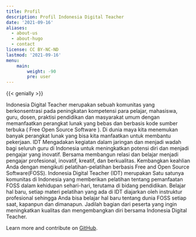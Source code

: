 ```yaml
---
title: Profil
description: Profil Indonesia Digital Teacher
date: '2021-09-16'
aliases:
  - about-us
  - about-hugo
  - contact
license: CC BY-NC-ND
lastmod: '2021-09-16'
menu:
    main:
        weight: -90
        pre: user
---
```


{{< genially >}}

Indonesia Digital Teacher merupakan sebuah komunitas yang berkonsentrasi pada peningkatan kompetensi para pelajar, mahasiswa, guru, dosen, praktisi pendidikan dan masyarakat umum dengan memanfaatkan perangkat lunak yang bebas dan berbasis kode sumber terbuka ( Free Open Source Software ).
Di dunia maya kita menemukan banyak perangkat lunak yang bisa kita manfaatkan untuk membantu pekerjaan. IDT Mengadakan kegiatan dalam jaringan dan menjadi wadah bagi seluruh guru di Indonesia untuk meningkatkan potensi diri dan menjadi pengajar yang inovatif. Bersama membangun relasi dan belajar menjadi pengajar profesional, inovatif, kreatif, dan berkualitas.
Kembangkan keahlian Anda dengan mengikuti pelatihan-pelatihan berbasis Free and Open Source Software(FOSS). Indonesia Digital Teacher (IDT) merupakan Satu satunya komunitas di Indonesia yang memberikan pelatihan tentang pemanfaatan FOSS dalam kehidupan sehari-hari, terutama di bidang pendidikan.
Belajar hal baru, setiap materi pelatihan yang ada di IDT diajarkan oleh instruktur profesional sehingga Anda bisa belajar hal baru tentang dunia FOSS setiap saat, kapanpun dan dimanapun.
Jadilah bagian dari peserta yang ingin meningkatkan kualitas dan mengembangkan diri bersama Indonesia Digital Teacher.

Learn more and contribute on [GitHub](https://github.com/gohugoio).
